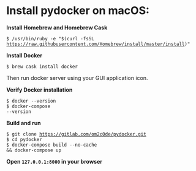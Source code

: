 <h1>Install pydocker on macOS:</h1>

**Install Homebrew and Homebrew Cask**<br>

<code>$ /usr/bin/ruby -e "$(curl -fsSL https://raw.githubusercontent.com/Homebrew/install/master/install)"
</code>

**Install Docker**

<code>$ brew cask install docker</code>
<p>Then run docker server using your GUI application icon.</p>

**Verify Docker installation**

<code>$ docker --version</code><br>
<code>$ docker-compose --version</code>

**Build and run**

<code>$ git clone https://gitlab.com/om2c0de/pydocker.git</code><br>
<code>$ cd pydocker</code><br>
<code>$ docker-compose build --no-cache && docker-compose up</code>

**Open <code>127.0.0.1:8000</code> in your browser**